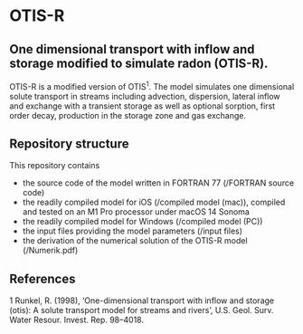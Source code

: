 # OTIS-R

## One dimensional transport with inflow and storage modified to simulate radon (OTIS-R).
OTIS-R is a modified version of OTIS<sup>1</sup>. The model simulates one dimensional solute transport in streams including advection, dispersion, lateral inflow and exchange with a transient storage as well as optional sorption, first order decay, production in the storage zone and gas exchange.

## Repository structure
This repository contains
- the source code of the model written in FORTRAN 77 (/FORTRAN source code)
- the readily compiled model for iOS (/compiled model (mac)), compiled and tested on an M1 Pro processor under macOS 14 Sonoma
- the readily compiled model for Windows (/compiled model (PC))
- the input files providing the model parameters (/input files)
- the derivation of the numerical solution of the OTIS-R model (/Numerik.pdf)






## References
1 Runkel, R. (1998), ‘One-dimensional transport with inflow and storage (otis): A solute transport
model for streams and rivers’, U.S. Geol. Surv. Water Resour. Invest. Rep. 98–4018.
